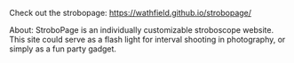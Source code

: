 Check out the strobopage: https://wathfield.github.io/strobopage/

About:
StroboPage is an individually customizable stroboscope website.
This site could serve as a flash light for interval shooting in photography, or simply as a fun party gadget.
